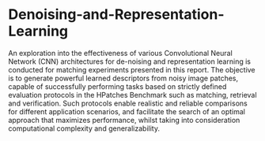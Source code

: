 # Denoising-and-Representation-Learning
An exploration into the effectiveness of various Convolutional Neural Network (CNN) architectures for de-noising and representation learning is conducted for matching experiments presented in this report. The objective is to generate powerful learned descriptors from noisy image patches, capable of successfully performing tasks based on strictly defined evaluation protocols in the HPatches Benchmark such as matching, retrieval and verification. Such protocols enable realistic and reliable comparisons for different application scenarios, and facilitate the search of an optimal approach that maximizes performance, whilst taking into consideration computational complexity and generalizability.
